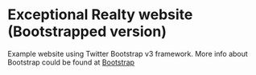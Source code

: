 # Exceptional Realty website (Bootstrapped version)

Example website using Twitter Bootstrap v3 framework.
More info about Bootstrap could be found at [Bootstrap](http://getbootstrap.com)
